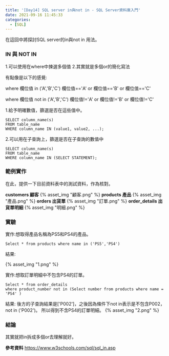 ```yaml
---
title: '[Day14] SQL server in與not in - SQL Server資料庫入門'
date: 2021-09-16 11:45:33
categories:
  - [SQL]
---
```

在這回中將探討SQL server的in與not in 用法。



### IN 與 NOT IN

1.可以使用在where中揀選多個值
2.其實就是多個or的簡化寫法

有點像是以下的感覺:

where 欄位值 in ('A','B','C')
欄位值=='A' or 欄位值=='B' or 欄位值=='C'

where 欄位值 not in ('A','B','C')
欄位值!='A' or 欄位值!='B' or 欄位值!='C'


1.給予明確數值，篩選是否在這些值中。
```
SELECT column_name(s)
FROM table_name
WHERE column_name IN (value1, value2, ...); 
```
2.可以用在子查詢上，篩選是否在子查詢的數值中
```
SELECT column_name(s)
FROM table_name
WHERE column_name IN (SELECT STATEMENT); 
```

### 範例實作
在此，提供一下目前資料表中的測試資料，作為核對。

**customers 顧客**
{% asset_img "顧客.png" %}
**products 產品**
{% asset_img "產品.png" %}
**orders 出貨單**
{% asset_img "訂單.png" %}
**order_details 出貨單明細**
{% asset_img "明細.png" %}

### 實驗

實作:想取得產品名稱為PS5和PS4的產品。
```
Select * from products where name in ('PS5','PS4')
```
結果:

{% asset_img "1.png" %}

實作:想取訂單明細中不包含PS4的訂單。
```
Select * from order_details 
where product_number not in (Select number from products where name = 'PS4' )
```
結果:
後方的子查詢結果是['P002']，之後因為條件下not in表示是不包含P002，not in ('P002')。
所以得到不含PS4的訂單明細。
{% asset_img "2.png" %}

### 結論
其實就把in拆成多個or去理解就好。

**參考資料**
https://www.w3schools.com/sql/sql_in.asp